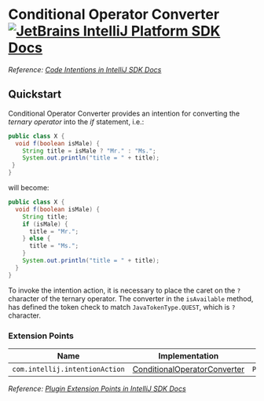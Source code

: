 # Conditional Operator Converter [![JetBrains IntelliJ Platform SDK Docs](https://jb.gg/badges/docs.svg)][docs]
*Reference: [Code Intentions in IntelliJ SDK Docs][docs:conditional_operator_intention]*

## Quickstart

Conditional Operator Converter provides an intention for converting the *ternary operator* into the *if* statement, i.e.:

```java
public class X {
  void f(boolean isMale) {
    String title = isMale ? "Mr." : "Ms.";
    System.out.println("title = " + title);
 }
}
```

will become:

```java
public class X {
  void f(boolean isMale) {
    String title;
    if (isMale) {
      title = "Mr.";
    } else {
      title = "Ms.";
    }
    System.out.println("title = " + title);
  }
}
```

To invoke the intention action, it is necessary to place the caret on the `?` character of the ternary operator.
The converter in the `isAvailable` method, has defined the token check to match `JavaTokenType.QUEST`, which is `?` character.

### Extension Points

| Name                           | Implementation                                                    | Extension Point Class           |
|--------------------------------|-------------------------------------------------------------------|---------------------------------|
| `com.intellij.intentionAction` | [ConditionalOperatorConverter][file:ConditionalOperatorConverter] | `PsiElementBaseIntentionAction` |

*Reference: [Plugin Extension Points in IntelliJ SDK Docs][docs:ep]*


[docs]: https://plugins.jetbrains.com/docs/intellij/
[docs:conditional_operator_intention]: https://plugins.jetbrains.com/docs/intellij/code-intentions.html
[docs:ep]: https://plugins.jetbrains.com/docs/intellij/plugin-extensions.html

[file:ConditionalOperatorConverter]: ./src/main/java/org/intellij/sdk/intention/ConditionalOperatorConverter.java
